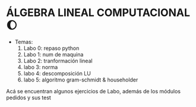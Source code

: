 # ÁLGEBRA LINEAL COMPUTACIONAL :waxing_gibbous_moon:

* Temas:
  1. Labo 0: repaso python
  2. Labo 1: num de maquina
  3. Labo 2: tranformación lineal
  4. labo 3: norma
  5. labo 4: descomposición LU
  6. labo 5: algoritmo gram-schmidt & householder
     
Acá se encuentran algunos ejercicios de Labo, además de los módulos pedidos y sus test
